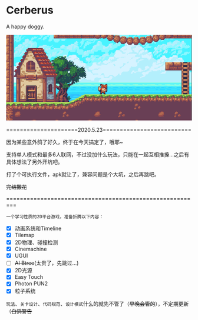 # Cerberus
 A happy doggy.  
   
![preview](/Preview1.png "蓝天、白云、狗子")

=====================2020.5.23==========================

因为某些意外鸽了好久，终于在今天搞定了，哦耶~

支持单人模式和最多6人联网，不过没加什么玩法，只能在一起互相推搡...之后有具体想法了另外开坑吧。

打了个可执行文件，apk就让了，兼容问题是个大坑，之后再跳吧。

~~完结撒花~~

=========================================================
  
    一个学习性质的2D平台游戏，准备折腾以下内容：

- [x] 动画系统和Timeline  
- [x] Tilemap  
- [x] 2D物理、碰撞检测
- [x] Cinemachine
- [x] UGUI  
- [ ] ~~AI Btree~~(太贵了，先跳过...)
- [x] 2D光源
- [x] Easy Touch
- [x] Photon PUN2
- [x] 粒子系统

`玩法`、`关卡设计`、`代码规范`、`设计模式`什么的就先不管了（~~早晚会管的~~），不定期更新（~~白鸽警告~~
